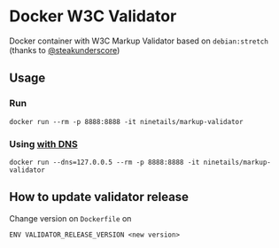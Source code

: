 # Docker W3C Validator

Docker container with W3C Markup Validator based on `debian:stretch` (thanks to [@steakunderscore](https://github.com/steakunderscore))

## Usage

### Run

```
docker run --rm -p 8888:8888 -it ninetails/markup-validator
```

### Using [with DNS](https://docs.docker.com/engine/userguide/networking/configure-dns/)

```
docker run --dns=127.0.0.5 --rm -p 8888:8888 -it ninetails/markup-validator
```

## How to update validator release

Change version on `Dockerfile` on

```
ENV VALIDATOR_RELEASE_VERSION <new version>
```
